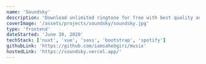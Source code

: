 ```yaml
---
name: 'Soundsky'
description: 'Download unlimited ringtone for free with best quality audio.'
coverImage: '/assets/projects/soundsky/soundsky.jpg'
type: 'frontend'
dateStarted: 'June 30, 2020'
techStack: ['nuxt', 'vue', 'sass', 'bootstrap', 'spotify']
githubLink: 'https://github.com/iamsahebgiri/musix'
hostedLink: 'https://soundsky.vercel.app/'
---
```

